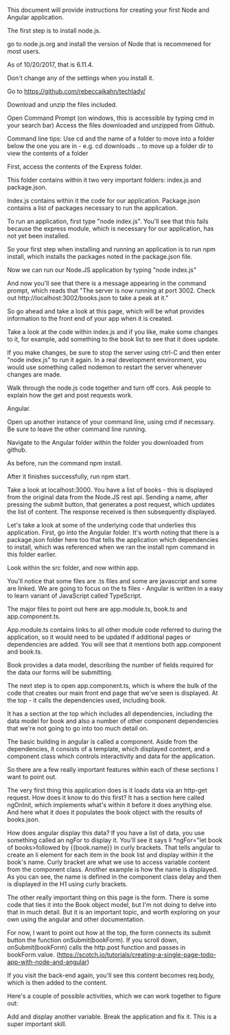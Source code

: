 This document will provide instructions for creating your first Node and Angular application.


The first step is to install node.js.

go to node.js.org and install the version of Node that is recommened for most users.

As of 10/20/2017, that is 6.11.4.

Don't change any of the settings when you install it.

Go to https://github.com/rebeccajkahn/techlady/

Download and unzip the files included.


Open Command Prompt (on windows, this is accessible by typing cmd in your search bar)
Access the files downloaded and unzipped from Github.

Command line tips:
Use cd and the name of a folder to move into a folder below the one you are in - e.g. cd downloads 
.. to move up a folder
dir to view the contents of a folder


First, access the contents of the Express folder.

This folder contains within it two very important folders: index.js and package.json.

Index.js contains within it the code for our application.
Package.json contains a list of packages necessary to run the application.

To run an application, first type "node index.js". You'll see that this fails because the express module, which is necessary for our application, has not yet been installed.

So your first step when installing and running an application is to run npm install, which installs the packages noted in the package.json file.

Now we can run our Node.JS application by typing "node index.js"

And now you'll see that there is a message appearing in the command prompt, which reads that "The server is now running at port 3002. Check out http://localhost:3002/books.json to take a peak at it."

So go ahead and take a look at this page, which will be what provides information to the front end of your app when it is created.

Take a look at the code within index.js and if you like, make some changes to it, for example, add something to the book list to see that it does update.

If you make changes, be sure to stop the server using ctrl-C and then enter "node index.js" to run it again. In a real development environment, you would use something called nodemon to restart the server whenever changes are made.

Walk through the node.js code together and turn off cors. Ask people to explain how the get and post requests work.

Angular.

Open up another instance of your command line, using cmd if necessary. Be sure to leave the other command line running.

Navigate to the Angular folder within the folder you downloaded from github.

As before, run the command npm install.

After it finishes successfully, run npm start.

Take a look at localhost:3000. You have a list of books - this is displayed from the original data from the Node.JS rest api. Sending a name, after pressing the submit button, that generates a post request, which updates the list of content. The response received is then subsequently displayed.

Let's take a look at some of the underlying code that underlies this application. First, go into the Angular folder. It's worth noting that there is a package.json folder here too that tells the application which dependencies to install, which was referenced when we ran the install npm command in this folder earlier.

Look within the src folder, and now within app. 

You'll notice that some files are .ts files and some are javascript and some are linked. We are going to focus on the ts files - Angular is written in a easy to learn variant of JavaScript called TypeScript. 

The major files to point out here are app.module.ts, book.ts and app.component.ts.

App.module.ts contains links to all other module code referred to during the application, so it would need to be updated if additional pages or dependencies are added. You will see that it mentions both app.component and book.ts.

Book provides a data model, describing the number of fields required for the data our forms will be submitting.

The next step is to open app.component.ts, which is where the bulk of the code that creates our main front end page that we've seen is displayed. At the top - it calls the dependencies used, including book.

It has a section at the top which includes all dependencies, including the data model for book and also a number of other component dependencies that we're not going to go into too much detail on.

The basic building in angular is called a component. Aside from the dependencies, it consists of a template, which displayed content, and a component class which controls interactivity and data for the application. 

So there are a few really important features within each of these sections I want to point out. 

The very first thing this application does is it loads data via an http-get request. How does it know to do this first? It has a section here called ngOnInit, which implements what's within it before it does anything else. And here what it does it populates the book object with the results of books.json. 

How does angular display this data? If you have a list of data, you use something called an ngFor to display it. You'll see it says li *ngFor="let book of books>followed by {{book.name}} in curly brackets. That tells angular to create an li element for each item in the  book list and display within it the book's name. Curly bracket are what we use to access variable content from the component class. Another example is how the name is displayed. As you can see, the name is defined in the component class delay and then is displayed in the H1 using curly brackets.

The other really important thing on this page is the form. There is some code that ties it into the Book object model, but I'm not doing to delve into that in much detail. But it is an important topic, and worth exploring on your own using the angular and other documentation. 

For now, I want to point out how at the top, the form connects its submit button the function onSubmit(bookForm). If you scroll down, onSubmit(bookForm) calls the http.post function and passes in bookForm.value. (https://scotch.io/tutorials/creating-a-single-page-todo-app-with-node-and-angular)

If you visit the back-end again, you'll see this content becomes req.body, which is then added to the content.

Here's a couple of possible activities, which we can work together to figure out:

Add and display another variable.
Break the application and fix it. This is a super important  skill.
